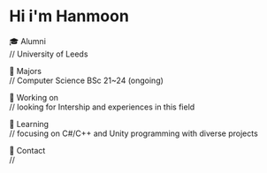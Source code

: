 # Hi i'm Hanmoon

🎓  Alumni        
                  //   University of Leeds
                  
📜  Majors      
                  //   Computer Science BSc 21~24 (ongoing)

💼  Working on    
                  //   looking for Intership and experiences in this field 

📰  Learning      
                  //   focusing on C#/C++ and Unity programming with diverse projects  

📮  Contact       
                  //   
                   
